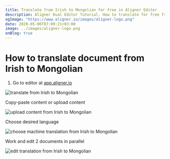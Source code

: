 ```yaml
---
title: Translate from Irish to Mongolian for free in Aligner Editor
description: Aligner Dual Editor Tutorial. How to translate for free from Irish to Mongolian. Aligner is multilingual document management platform. 
ogImage: "https://www.aligner.io/images/aligner-logo.png"
date: 2020-05-06T07:09:21+03:00
image: ../images/aligner-logo.png
onBlog: true
---
```


# How to translate document from Irish to Mongolian

1. Go to editor at [app.aligner.io](https://app.aligner.io "Aligner App web page")

![translate from Irish to Mongolian](../aligner-blank-editor.png "translate from Irish to Mongolian")

Copy-paste content or upload content

![upload content from Irish to Mongolian](../aligner-uploaded-document.png "upload content from Irish to Mongolian")

Choose desired language

![choose machine translation from Irish to Mongolian](../aligner-language-dropdown.png "choose machine translation from Irish to Mongolian")

Work and edit 2 documents in parallel

![edit translation from Irish to Mongolian](../aligner-double-sitded-editor.png "edit translation from Irish to Mongolian")

